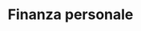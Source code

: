 ---
taxonomy: Finanza personale
entries_layout: grid
title: Finanza personale
layout: category
permalink: /category/finanza-personale/
---